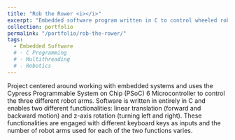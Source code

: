 ```yaml
---
title: "Rob the Rower <i></i>"
excerpt: "Embedded software program written in C to control wheeled robot" #<br/><img src='/images/rob-the-rower.png'>"
collection: portfolio
permalink: "/portfolio/rob-the-rower/"
tags:
  - Embedded Software
  # - C Programming
  # - Multithreading
  # - Robotics
---
```


Project centered around working with embedded systems and uses the Cypress Programmable System on Chip (PSoC) 6 Microcontroller to control the three different robot arms. Software is written in entirely in C and enables two different functionalities: linear translation (forward and backward motion) and z-axis rotation (turning left and right). These functionalities are engaged with different keyboard keys as inputs and the number of robot arms used for each of the two functions varies. 